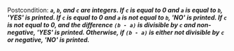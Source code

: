 Postcondition: ***`a`, `b`, and `c` are integers. If `c` is equal to 0 and `a` is equal to `b`, 'YES' is printed. If `c` is equal to 0 and `a` is not equal to `b`, 'NO' is printed. If `c` is not equal to 0, and the difference `(b - a)` is divisible by `c` and non-negative, 'YES' is printed. Otherwise, if `(b - a)` is either not divisible by `c` or negative, 'NO' is printed.***